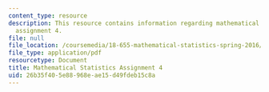 ```yaml
---
content_type: resource
description: This resource contains information regarding mathematical statistics,
  assignment 4.
file: null
file_location: /coursemedia/18-655-mathematical-statistics-spring-2016/26b35f405e88968eae15d49fdeb15c8a_MIT18_655S16_ProblemSet_4.pdf
file_type: application/pdf
resourcetype: Document
title: Mathematical Statistics Assignment 4
uid: 26b35f40-5e88-968e-ae15-d49fdeb15c8a
---
```

